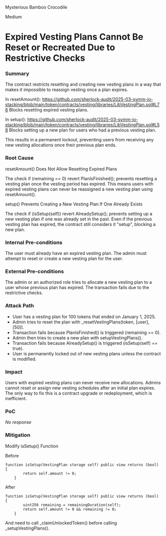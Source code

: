 Mysterious Bamboo Crocodile

Medium

# Expired Vesting Plans Cannot Be Reset or Recreated Due to Restrictive Checks

### Summary

The contract restricts resetting and creating new vesting plans in a way that makes it impossible to reassign vesting once a plan expires.

In resetAmount():
https://github.com/sherlock-audit/2025-03-symm-io-stacking/blob/main/token/contracts/vesting/libraries/LibVestingPlan.sol#L76
Blocks resetting expired vesting plans.

In setup():
https://github.com/sherlock-audit/2025-03-symm-io-stacking/blob/main/token/contracts/vesting/libraries/LibVestingPlan.sol#L58
Blocks setting up a new plan for users who had a previous vesting plan.

This results in a permanent lockout, preventing users from receiving any new vesting allocations once their previous plan ends.

### Root Cause

resetAmount() Does Not Allow Resetting Expired Plans

The check if (remaining == 0) revert PlanIsFinished(); prevents resetting a vesting plan once the vesting period has expired.
This means users with expired vesting plans can never be reassigned a new vesting plan using resetAmount().


setup() Prevents Creating a New Vesting Plan If One Already Exists

The check if (isSetup(self)) revert AlreadySetup(); prevents setting up a new vesting plan if one was already set in the past.
Even if the previous vesting plan has expired, the contract still considers it "setup", blocking a new plan.

### Internal Pre-conditions

The user must already have an expired vesting plan.
The admin must attempt to reset or create a new vesting plan for the user.

### External Pre-conditions

The admin or an authorized role tries to allocate a new vesting plan to a user whose previous plan has expired.
The transaction fails due to the restrictive checks.

### Attack Path

- User has a vesting plan for 100 tokens that ended on January 1, 2025.
- Admin tries to reset the plan with _resetVestingPlans(token, [user], [50]).
- Transaction fails because PlanIsFinished() is triggered (remaining == 0).
- Admin then tries to create a new plan with setupVestingPlans().
- Transaction fails because AlreadySetup() is triggered (isSetup(self) == true).
- User is permanently locked out of new vesting plans unless the contract is modified.

### Impact

Users with expired vesting plans can never receive new allocations.
Admins cannot reset or assign new vesting schedules after an initial plan expires.
The only way to fix this is a contract upgrade or redeployment, which is inefficient.

### PoC

_No response_

### Mitigation

Modify isSetup() Function

Before
```solidity
function isSetup(VestingPlan storage self) public view returns (bool) {
		return self.amount != 0;
	}
```

After
```solidity
function isSetup(VestingPlan storage self) public view returns (bool) {
		uint256 remaining = remainingDuration(self);
		return self.amount != 0 && remaining != 0;
	}
```

And need to call _claimUnlockedToken() before calling _setupVestingPlans().